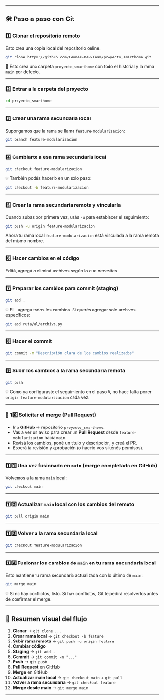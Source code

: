 
---

## 🛠 Paso a paso con Git

### 1️⃣ Clonar el repositorio remoto

Esto crea una copia local del repositorio online.

```bash
git clone https://github.com/Leones-Dev-Team/proyecto_smarthome.git
```

📌 Esto crea una carpeta `proyecto_smarthome` con todo el historial y la rama `main` por defecto.

---

### 2️⃣ Entrar a la carpeta del proyecto

```bash
cd proyecto_smarthome
```

---

### 3️⃣ Crear una rama secundaria **local**

Supongamos que la rama se llama `feature-modularizacion`:

```bash
git branch feature-modularizacion
```

---

### 4️⃣ Cambiarte a esa rama secundaria local

```bash
git checkout feature-modularizacion
```

💡 También podés hacerlo en un solo paso:

```bash
git checkout -b feature-modularizacion
```

---

### 5️⃣ Crear la rama secundaria **remota** y vincularla

Cuando subas por primera vez, usás `-u` para establecer el seguimiento:

```bash
git push -u origin feature-modularizacion
```

Ahora tu rama local `feature-modularizacion` está vinculada a la rama remota del mismo nombre.

---

### 6️⃣ Hacer cambios en el código

Editá, agregá o eliminá archivos según lo que necesites.

---

### 7️⃣ Preparar los cambios para commit (**staging**)

```bash
git add .
```

💡 El `.` agrega todos los cambios. Si querés agregar solo archivos específicos:

```bash
git add ruta/al/archivo.py
```

---

### 8️⃣ Hacer el commit

```bash
git commit -m "Descripción clara de los cambios realizados"
```

---

### 9️⃣ Subir los cambios a la rama secundaria remota

```bash
git push
```

💡 Como ya configuraste el seguimiento en el paso 5, no hace falta poner `origin feature-modularizacion` cada vez.

---

### 🔄 10️⃣ Solicitar el merge (Pull Request)

- Ir a **GitHub** → repositorio `proyecto_smarthome`.
- Vas a ver un aviso para crear un **Pull Request** desde `feature-modularizacion` hacia `main`.
- Revisá los cambios, poné un título y descripción, y creá el PR.
- Esperá la revisión y aprobación (o hacelo vos si tenés permisos).

---

### 1️⃣1️⃣ Una vez fusionado en `main` (merge completado en GitHub)

Volvemos a la rama `main` local:

```bash
git checkout main
```

---

### 1️⃣2️⃣ Actualizar `main` local con los cambios del remoto

```bash
git pull origin main
```

---

### 1️⃣3️⃣ Volver a la rama secundaria local

```bash
git checkout feature-modularizacion
```

---

### 1️⃣4️⃣ Fusionar los cambios de `main` en tu rama secundaria local

Esto mantiene tu rama secundaria actualizada con lo último de `main`:

```bash
git merge main
```

💡 Si no hay conflictos, listo. Si hay conflictos, Git te pedirá resolverlos antes de confirmar el merge.

---

## 📌 Resumen visual del flujo

1. **Clonar** → `git clone ...`
2. **Crear rama local** → `git checkout -b feature`
3. **Subir rama remota** → `git push -u origin feature`
4. **Cambiar código**
5. **Staging** → `git add .`
6. **Commit** → `git commit -m "..."`
7. **Push** → `git push`
8. **Pull Request** en GitHub
9. **Merge** en GitHub
10. **Actualizar main local** → `git checkout main` + `git pull`
11. **Volver a rama secundaria** → `git checkout feature`
12. **Merge desde main** → `git merge main`

---
